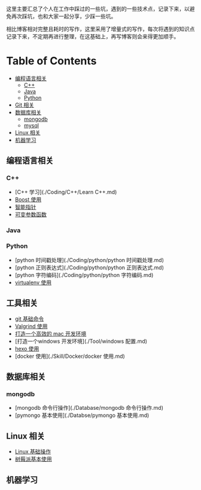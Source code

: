 
这里主要汇总了个人在工作中踩过的一些坑，遇到的一些技术点，记录下来，以避免再次踩坑，也和大家一起分享，少踩一些坑。

相比博客相对完整且耗时的写作，这里采用了增量式的写作，每次将遇到的知识点记录下来，不定期再进行整理，在这基础上，再写博客则会来得更加顺手。


# Table of Contents

<!-- MarkdownTOC -->

- [编程语言相关](#编程语言相关)
    - [C++](#c)
    - [Java](#java)
    - [Python](#python)
- [Git 相关](#git-相关)
- [数据库相关](#数据库相关)
    - [mongodb](#mongodb)
    - [mysql](#mysql)
- [Linux 相关](#linux-相关)
- [机器学习](#机器学习)

<!-- /MarkdownTOC -->




## 编程语言相关

### C++

- [C++ 学习](./Coding/C++/Learn C++.md)
- [Boost 使用](./Coding/C++/Boost.md)
- [智能指针](./Coding/C++/智能指针.md)
- [可变参数函数](./Coding/C++/可变参数函数.md)


### Java



### Python

- [python 时间戳处理](./Coding/python/python 时间戳处理.md)
- [python 正则表达式](./Coding/python/python 正则表达式.md)
- [python 字符编码](./Coding/python/python 字符编码.md)
- [virtualenv 使用](./Coding/python/usage_virtualenv.md)



## 工具相关

- [git 基础命令](./Tool/git_basis_command.md)
- [Valgrind 使用](./Tool/Valgrind.md)
- [打造一个高效的 mac 开发环境](./Tool/mac_配置.md)
- [打造一个windows 开发环境](./Tool/windows 配置.md)
- [hexo 使用](./Tool/hexo.md)
- [docker 使用](./Skill/Docker/docker 使用.md)


## 数据库相关

### mongodb

- [mongodb 命令行操作](./Database/mongodb 命令行操作.md)
- [pymongo 基本使用](./Databse/pymongo 基本使用.md)



## Linux 相关

- [Linux 基础操作](./Skill/Linux/linux_basis_command.md)
- [树莓派基本使用](./Skill/Linux/树莓派.md)


## 机器学习



